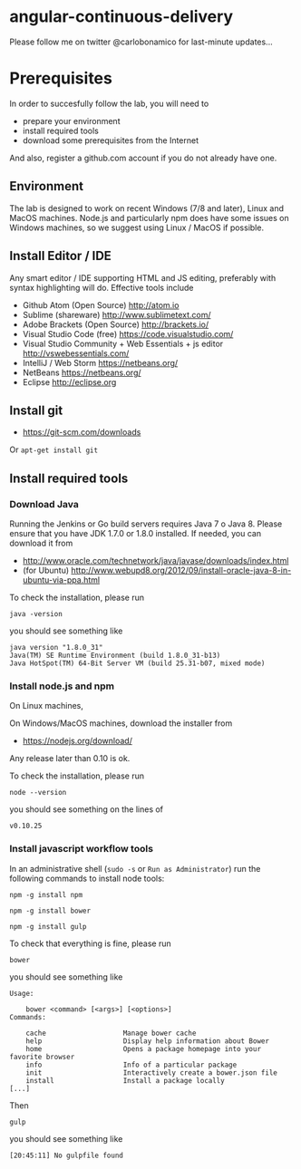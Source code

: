 # angular-continuous-delivery
Please follow me on twitter @carlobonamico for last-minute updates...

# Prerequisites
In order to succesfully follow the lab, you will need to

* prepare your environment
* install required tools
* download some prerequisites from the Internet

And also, register a github.com account if you do not already have one.


## Environment
The lab is designed to work on recent Windows (7/8 and later), Linux and MacOS machines.
Node.js and particularly npm does have some issues on Windows machines, so we suggest using Linux / MacOS if possible.

## Install Editor / IDE

Any smart editor / IDE supporting HTML and JS editing, preferably with syntax highlighting will do. Effective tools include

* Github Atom (Open Source) http://atom.io
* Sublime (shareware) http://www.sublimetext.com/
* Adobe Brackets (Open Source) http://brackets.io/
* Visual Studio Code (free) https://code.visualstudio.com/
* Visual Studio Community + Web Essentials + js editor http://vswebessentials.com/
* IntelliJ / Web Storm https://netbeans.org/
* NetBeans https://netbeans.org/
* Eclipse http://eclipse.org

## Install git
* https://git-scm.com/downloads

Or ``apt-get install git``

## Install required tools
### Download Java
Running the Jenkins or Go build servers requires Java 7 o Java 8.
Please ensure that you have JDK 1.7.0 or 1.8.0 installed. If needed, you can download it from

* http://www.oracle.com/technetwork/java/javase/downloads/index.html
* (for Ubuntu) http://www.webupd8.org/2012/09/install-oracle-java-8-in-ubuntu-via-ppa.html

To check the installation, please run
```
java -version
```
you should see something like
```
java version "1.8.0_31"
Java(TM) SE Runtime Environment (build 1.8.0_31-b13)
Java HotSpot(TM) 64-Bit Server VM (build 25.31-b07, mixed mode)

```

### Install node.js and npm
On Linux machines,


On Windows/MacOS machines, download the installer from
* https://nodejs.org/download/

Any release later than 0.10 is ok.

To check the installation, please run

```
node --version
```

you should see something on the lines of
```
v0.10.25
```

### Install javascript workflow tools
In an administrative shell (``sudo -s`` or ``Run as Administrator``) run the following commands to install node tools:

```
npm -g install npm

npm -g install bower

npm -g install gulp

```

To check that everything is fine, please run
```
bower
```

you should see something like
```
Usage:

    bower <command> [<args>] [<options>]
Commands:

    cache                   Manage bower cache
    help                    Display help information about Bower
    home                    Opens a package homepage into your favorite browser
    info                    Info of a particular package
    init                    Interactively create a bower.json file
    install                 Install a package locally
[...]
```

Then
```
gulp
```

you should see something like
```
[20:45:11] No gulpfile found
```
